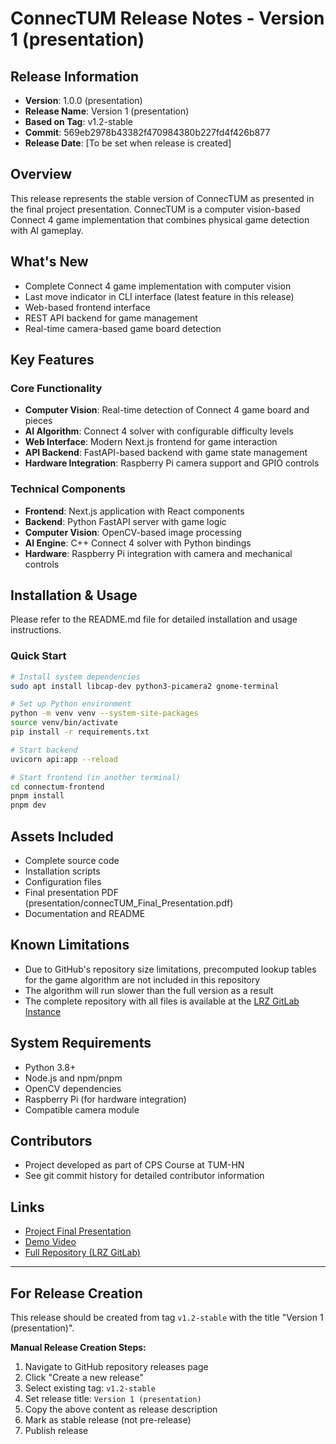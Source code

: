 # ConnecTUM Release Notes - Version 1 (presentation)

## Release Information
- **Version**: 1.0.0 (presentation)
- **Release Name**: Version 1 (presentation)
- **Based on Tag**: v1.2-stable
- **Commit**: 569eb2978b43382f470984380b227fd4f426b877
- **Release Date**: [To be set when release is created]

## Overview
This release represents the stable version of ConnecTUM as presented in the final project presentation. ConnecTUM is a computer vision-based Connect 4 game implementation that combines physical game detection with AI gameplay.

## What's New
- Complete Connect 4 game implementation with computer vision
- Last move indicator in CLI interface (latest feature in this release)
- Web-based frontend interface
- REST API backend for game management
- Real-time camera-based game board detection

## Key Features
### Core Functionality
- **Computer Vision**: Real-time detection of Connect 4 game board and pieces
- **AI Algorithm**: Connect 4 solver with configurable difficulty levels
- **Web Interface**: Modern Next.js frontend for game interaction
- **API Backend**: FastAPI-based backend with game state management
- **Hardware Integration**: Raspberry Pi camera support and GPIO controls

### Technical Components
- **Frontend**: Next.js application with React components
- **Backend**: Python FastAPI server with game logic
- **Computer Vision**: OpenCV-based image processing
- **AI Engine**: C++ Connect 4 solver with Python bindings
- **Hardware**: Raspberry Pi integration with camera and mechanical controls

## Installation & Usage
Please refer to the README.md file for detailed installation and usage instructions.

### Quick Start
```bash
# Install system dependencies
sudo apt install libcap-dev python3-picamera2 gnome-terminal

# Set up Python environment
python -m venv venv --system-site-packages
source venv/bin/activate
pip install -r requirements.txt

# Start backend
uvicorn api:app --reload

# Start frontend (in another terminal)
cd connectum-frontend
pnpm install
pnpm dev
```

## Assets Included
- Complete source code
- Installation scripts
- Configuration files
- Final presentation PDF (presentation/connecTUM_Final_Presentation.pdf)
- Documentation and README

## Known Limitations
- Due to GitHub's repository size limitations, precomputed lookup tables for the game algorithm are not included in this repository
- The algorithm will run slower than the full version as a result
- The complete repository with all files is available at the [LRZ GitLab Instance](https://gitlab.lrz.de/00000000014BAEC1/connectum)

## System Requirements
- Python 3.8+
- Node.js and npm/pnpm
- OpenCV dependencies
- Raspberry Pi (for hardware integration)
- Compatible camera module

## Contributors
- Project developed as part of CPS Course at TUM-HN
- See git commit history for detailed contributor information

## Links
- [Project Final Presentation](presentation/connecTUM_Final_Presentation.pdf)
- [Demo Video](https://tumde-my.sharepoint.com/:v:/g/personal/alexandros_stathakopoulos_tum_de/EU2jDR5xKNdJrphORsgSyrABKzXtXDRAS3JFElj_Iw2Pwg)
- [Full Repository (LRZ GitLab)](https://gitlab.lrz.de/00000000014BAEC1/connectum)

---

## For Release Creation
This release should be created from tag `v1.2-stable` with the title "Version 1 (presentation)".

**Manual Release Creation Steps:**
1. Navigate to GitHub repository releases page
2. Click "Create a new release"
3. Select existing tag: `v1.2-stable`
4. Set release title: `Version 1 (presentation)`
5. Copy the above content as release description
6. Mark as stable release (not pre-release)
7. Publish release